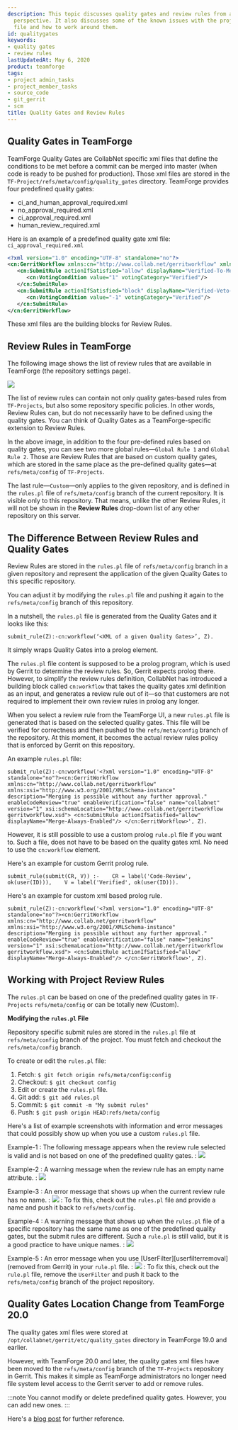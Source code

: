 ```yaml
---
description: This topic discusses quality gates and review rules from an administrator
  perspective. It also discusses some of the known issues with the project level `rules.pl`
  file and how to work around them.
id: qualitygates
keywords:
- quality gates
- review rules
lastUpdatedAt: May 6, 2020
product: teamforge
tags:
- project admin_tasks
- project_member_tasks
- source_code
- git_gerrit
- scm
title: Quality Gates and Review Rules
---
```



## Quality Gates in TeamForge

TeamForge Quality Gates are CollabNet specific xml files that define the conditions to be met before a commit can be merged into master (when code is ready to be pushed for production). Those xml files are stored in the `TF-Project/refs/meta/config/quality_gates` directory. TeamForge provides four predefined quality gates:

* ci_and_human_approval_required.xml
* no_approval_required.xml
* ci_approval_required.xml
* human_review_required.xml

Here is an example of a predefined quality gate xml file: `ci_approval_required.xml`

```xml
<?xml version="1.0" encoding="UTF-8" standalone="no"?>
<cn:GerritWorkflow xmlns:cn="http://www.collab.net/gerritworkflow" xmlns:xsi="http://www.w3.org/2001/XMLSchema-instance" description="CI has to approve, +1 Verified allows to merge, -1 vetoes it." enableCodeReview="true" enableVerification="true" name="ci_approval_required" version="1" xsi:schemaLocation="http://www.collab.net/gerritworkflow gerritworkflow.xsd">
   <cn:SubmitRule actionIfSatisfied="allow" displayName="Verified-To-Merge">
      <cn:VotingCondition value="1" votingCategory="Verified"/>
   </cn:SubmitRule>
   <cn:SubmitRule actionIfSatisfied="block" displayName="Verified-Veto-Blocks-Merge">
      <cn:VotingCondition value="-1" votingCategory="Verified"/>
   </cn:SubmitRule>
</cn:GerritWorkflow>
````
These xml files are the building blocks for Review Rules.

## Review Rules in TeamForge

The following image shows the list of review rules that are available in TeamForge (the repository settings page).

![](/docs/assets/images/201-qualitygates-01.png)


The list of review rules can contain not only quality gates-based rules from `TF-Projects`, but also some repository specific policies. In other words, Review Rules can, but do not necessarily have to be defined using the quality gates. You can think of Quality Gates as a TeamForge-specific extension to Review Rules. 

In the above image, in addition to the four pre-defined rules based on quality gates, you can see two more global rules—`Global Rule 1` and `Global Rule 2`. Those are Review Rules that are based on custom quality gates, which are stored in the same place as the pre-defined quality gates—at `refs/meta/config` of `TF-Projects`.

The last rule—`Custom`—only applies to the given repository, and is defined in the `rules.pl` file of `refs/meta/config` branch of the current repository. It is visible only to this repository. That means, unlike the other Review Rules, it will not be shown in the **Review Rules** drop-down list of any other repository on this server.

## The Difference Between Review Rules and Quality Gates

Review Rules are stored in the `rules.pl` file of `refs/meta/config` branch in a given repository and represent the application of the given Quality Gates to this specific repository.

You can adjust it by modifying the `rules.pl` file and pushing it again to the `refs/meta/config` branch of this repository.

In a nutshell, the `rules.pl` file is generated from the Quality Gates and it looks like this:

```shell
submit_rule(Z):-cn:workflow(‘<XML of a given Quality Gates>’, Z).
````
It simply wraps Quality Gates into a prolog element.

The `rules.pl` file content is supposed to be a prolog program, which is used by Gerrit to determine the review rules. So, Gerrit expects prolog there. However, to simplify the review rules definition, CollabNet has introduced a building block called `cn:workflow` that takes the quality gates xml definition as an input, and generates a review rule out of it—so that customers are not required to implement their own review rules in prolog  any longer.

When you select a review rule from the TeamForge UI, a new `rules.pl` file is generated that is based on the selected quality gates. This file will be verified for correctness and then pushed to the `refs/meta/config` branch of the repository. At this moment, it becomes the actual review rules policy that is enforced by Gerrit on this repository.

An example `rules.pl` file:

```shell
submit_rule(Z):-cn:workflow('<?xml version="1.0" encoding="UTF-8" standalone="no"?><cn:GerritWorkflow xmlns:cn="http://www.collab.net/gerritworkflow" xmlns:xsi="http://www.w3.org/2001/XMLSchema-instance" description="Merging is possible without any further approval." enableCodeReview="true" enableVerification="false" name="collabnet" version="1" xsi:schemaLocation="http://www.collab.net/gerritworkflow gerritworkflow.xsd"> <cn:SubmitRule actionIfSatisfied="allow" displayName="Merge-Always-Enabled"/> </cn:GerritWorkflow>', Z).
````

However, it is still possible to use a custom prolog `rule.pl` file if you want to. Such a file, does not have to be based on the quality gates xml. No need to use the `cn:workflow` element.


Here's an example for custom Gerrit prolog rule.

```shell
submit_rule(submit(CR, V)) :-    CR = label('Code-Review', ok(user(ID))),    V = label('Verified', ok(user(ID))).
````

Here's an example for custom xml based prolog rule.

```shell
submit_rule(Z):-cn:workflow('<?xml version="1.0" encoding="UTF-8" standalone="no"?><cn:GerritWorkflow xmlns:cn="http://www.collab.net/gerritworkflow" xmlns:xsi="http://www.w3.org/2001/XMLSchema-instance" description="Merging is possible without any further approval." enableCodeReview="true" enableVerification="false" name="jenkins" version="1" xsi:schemaLocation="http://www.collab.net/gerritworkflow gerritworkflow.xsd"> <cn:SubmitRule actionIfSatisfied="allow" displayName="Merge-Always-Enabled"/> </cn:GerritWorkflow>', Z).
````

## Working with Project Review Rules

The `rules.pl` can be based on one of the predefined quality gates in `TF-Projects` `refs/meta/config` or can be totally new (Custom).

**Modifying the `rules.pl` File**

Repository specific submit rules are stored in the `rules.pl` file at `refs/meta/config` branch of the project. You must fetch and checkout the `refs/meta/config` branch. 

To create or edit the `rules.pl` file:

1. Fetch: `$ git fetch origin refs/meta/config:config`
2. Checkout: `$ git checkout config`
3. Edit or create the `rules.pl` file.
4. Git add: `$ git add rules.pl`
5. Commit: `$ git commit -m "My submit rules"`
6. Push: `$ git push origin HEAD:refs/meta/config`

Here's a list of example screenshots with information and error messages that could possibly show up when you use a custom `rules.pl` file. 

Example-1
: The following message appears when the review rule selected is valid and is not based on one of the predefined quality gates. 
: ![](/docs/assets/images/201-qualitygates-02.png)

Example-2
: A warning message when the review rule has an empty name attribute.
: ![](/docs/assets/images/201-qualitygates-03.png)

Example-3
: An error message that shows up when the current review rule has no name. 
: ![](/docs/assets/images/201-qualitygates-04.png)
: To fix this, check out the `rules.pl` file and provide a name and push it back to `refs/mets/config`.

Example-4
: A warning message that shows up when the `rules.pl` file of a specific repository has the same name as one of the predefined quality gates, but the submit rules are different. Such a `rule.pl` is still valid, but it is a good practice to have unique names. 
: ![](/docs/assets/images/201-qualitygates-05.png)

Example-5
: An error message when you use [UserFilter][userfilterremoval] (removed from Gerrit) in your `rule.pl` file. 
: ![](/docs/assets/images/201-qualitygates-06.png)
: To fix this, check out the `rule.pl` file, remove the `UserFilter` and push it back to the `refs/meta/config` branch of the project repository. 

## Quality Gates Location Change from TeamForge 20.0

The quality gates xml files were stored at `/opt/collabnet/gerrit/etc/quality_gates` directory in TeamForge 19.0 and earlier. 

However, with TeamForge 20.0 and later, the quality gates xml files have been moved to the `refs/meta/config` branch of the `TF-Projects` repository in Gerrit. This makes it simple as TeamForge administrators no longer need file system level access to the Gerrit server to add or remove rules. 

:::note
You cannot modify or delete predefined quality gates. However, you can add new ones.
:::

Here's a [blog post](https://resources.collab.net/blogs/you-shall-not-pass-control-your-code-quality-gates-with-a-wizard-part-i) for further reference.
